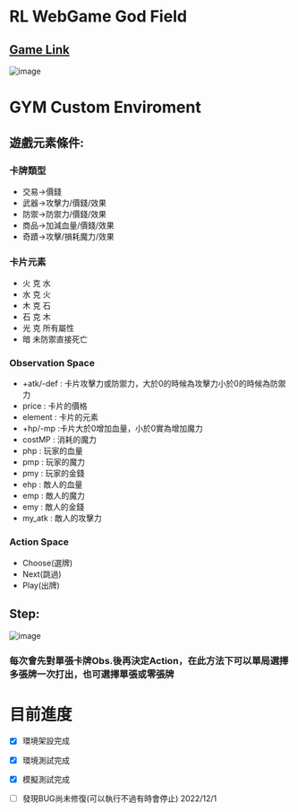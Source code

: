 # RL WebGame God Field
## [Game Link](https://godfield.net/) 
![image](https://user-images.githubusercontent.com/75330475/205007923-33abe68f-c01c-484b-89e3-cc593afa4c41.png)

# GYM Custom Enviroment
## 遊戲元素條件:
### 卡牌類型
* 交易->價錢
* 武器->攻擊力/價錢/效果
* 防禦->防禦力/價錢/效果
* 商品->加減血量/價錢/效果
* 奇蹟->攻擊/損耗魔力/效果
### 卡片元素
* 火 克 水
* 水 克 火
* 木 克 石
* 石 克 木
* 光 克 所有屬性
* 暗 未防禦直接死亡
### Observation Space
* +atk/-def : 卡片攻擊力或防禦力，大於0的時候為攻擊力小於0的時候為防禦力
* price : 卡片的價格
* element : 卡片的元素
* +hp/-mp :卡片大於0增加血量，小於0實為增加魔力
* costMP : 消耗的魔力
* php : 玩家的血量
* pmp : 玩家的魔力
* pmy : 玩家的金錢 
* ehp : 敵人的血量 
* emp : 敵人的魔力
* emy : 敵人的金錢
* my_atk : 敵人的攻擊力
### Action Space
* Choose(選牌)
* Next(跳過)
* Play(出牌)
## Step:
![image](https://user-images.githubusercontent.com/75330475/205533736-e4802011-e8ef-42a6-9cbe-a40222574a00.png)

### 每次會先對單張卡牌Obs.後再決定Action，在此方法下可以單局選擇多張牌一次打出，也可選擇單張或零張牌
# 目前進度

- [X]  環境架設完成
- [x] 環境測試完成
- [x] 模擬測試完成
- [ ] 發現BUG尚未修復(可以執行不過有時會停止) 2022/12/1




